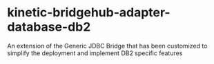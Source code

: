 # kinetic-bridgehub-adapter-database-db2
An extension of the Generic JDBC Bridge that has been customized to simplify the deployment and implement DB2 specific features
